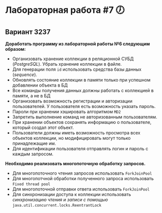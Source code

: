 # Лабораторная работа #7 🕖

## Вариант 3237

__Доработать программу из лабораторной работы №6 следующим образом:__

- Организовать хранение коллекции в реляционной СУБД (_PostgreSQL_). Убрать хранение коллекции в файле.
- Для генерации поля `id` использовать средства базы данных (_sequence_).
- Обновлять состояние коллекции в памяти только при успешном добавлении объекта в БД
- Все команды получения данных должны работать с коллекцией в памяти, а не в БД
- Организовать возможность регистрации и авторизации пользователей. У пользователя есть возможность указать пароль.
- Пароли при хранении хэшировать алгоритмом `MD2`
- Запретить выполнение команд не авторизованным пользователям.
- При хранении объектов сохранять информацию о пользователе, который создал этот объект.
- Пользователи должны иметь возможность просмотра всех объектов коллекции, но модифицировать могут только принадлежащие им.
- Для идентификации пользователя отправлять логин и пароль с каждым запросом.

__Необходимо реализовать многопоточную обработку запросов.__

- Для многопоточного чтения запросов использовать `ForkJoinPool`
- Для многопотчной обработки полученного запроса использовать `Fixed thread pool`
- Для многопоточной отправки ответа использовать `ForkJoinPool`
- Для синхронизации доступа к коллекции использовать _синхронизацию чтения и записи с помощью_ `java.util.concurrent.locks.ReentrantLock`
